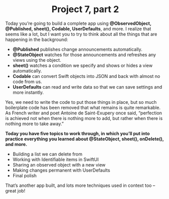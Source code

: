 # <center> Project 7, part 2

Today you’re going to build a complete app using **@ObservedObject, @Published, sheet(), Codable, UserDefaults**, and more. I realize that seems like a lot, but I want you to try to think about all the things that are happening in the background:

- **@Published** publishes change announcements automatically.
- **@StateObject** watches for those announcements and refreshes any views using the object.
- **sheet()** watches a condition we specify and shows or hides a view automatically.
- **Codable** can convert Swift objects into JSON and back with almost no code from us.
- **UserDefaults** can read and write data so that we can save settings and more instantly.

Yes, we need to write the code to put those things in place, but so much boilerplate code has been removed that what remains is quite remarkable. As French writer and poet Antoine de Saint-Exupery once said, “perfection is achieved not when there is nothing more to add, but rather when there is nothing more to take away.”

**Today you have five topics to work through, in which you’ll put into practice everything you learned about @StateObject, sheet(), onDelete(), and more.**

- Building a list we can delete from
- Working with Identifiable items in SwiftUI
- Sharing an observed object with a new view
- Making changes permanent with UserDefaults
- Final polish

That’s another app built, and lots more techniques used in context too – great job!